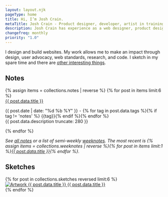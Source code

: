 ```yaml
---
layout: layout.njk
pageType: home
title: Hi, I’m Josh Crain.
metaTitle: Josh Crain - Product designer, developer, artist in training
description: Josh Crain has experience as a web designer, product designer, and front-end developer. Design allows Josh to make an impact through user advocacy, research, web standards, and code.
changefreq: monthly
priority: "1.0"
---
```

<div class="grid-layout_home">
<div class="grid-content">

<p class="text--largest">I design and build websites. My work allows me to make an impact through design, user advocacy, web standards, research, and code. I sketch in my spare time and there are <a href="/about/">other interesting things</a>.</p>
</div>
</div>
</div><!--/fade-in-->
<section class="grid-layout_home">
<div class="layout-section"> 
    <h2>Notes</h2>
</div>
<div class="grid-content">
<div class="grid">
{% assign items = collections.notes | reverse %}
{% for post in items limit:6 %}
<div class="grid-half@l">
    <div>
        <a href="{{ post.url }}" class="text--largest">{{ post.data.title }}</a>
        <p class="line-clamp"><span class="small-caps"><time>{{ post.date | date: "%d %b %Y" }}</time> ⁃ <span class="article--tags">{% for tag in post.data.tags %}{% if tag != 'notes' %}<span> {{tag}}</span>{% endif %}{% endfor %}</span></span> </br>
        {{ post.data.description truncate: 280 }}</p>
    </div>
</div>
{% endfor %}
<div class="grid-full@l">
    <div>
        <p><i>See <a href="/notes/">all notes</a> or a list of semi-weekly <a href="/tags/weeknotes/">weeknotes</a>. The most recent is {% assign items = collections.weeknotes | reverse %}{% for post in items limit:1 %}<a href="{{ post.url }}">{{ post.data.title }}</a>{% endfor %}.</i></p>
    </div>
</div>
</div>
</div>
</section>
<section class="grid-layout_home">
<h2>Sketches</h2>
<div class="grid-content">
<div class="grid">
{% for post in collections.sketches reversed limit:6 %}
<div class="grid-quarter@l tile">
    <a href="{{ post.url }}" class="square">
    <img src="{{post.data.metaImage}}" alt="Artwork {{ post.data.title }}">
    <span class="name">{{ post.data.title }}</span>
    </a>
</div>
{% endfor %} 
</div>
</div>
</section>